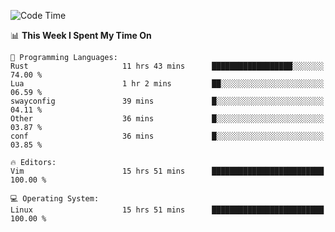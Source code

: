 <!-- [![Top Langs](https://github-readme-stats.vercel.app/api/top-langs/?username=gagahsyuja&theme=dracula&hide_border=true&border_radius=7)](https://github.com/anuraghazra/github-readme-stats) -->

<!--START_SECTION:waka-->
![Code Time](http://img.shields.io/badge/Code%20Time-255%20hrs%2023%20mins-blue)

📊 **This Week I Spent My Time On** 

```text
💬 Programming Languages: 
Rust                     11 hrs 43 mins      ██████████████████░░░░░░░   74.00 % 
Lua                      1 hr 2 mins         ██░░░░░░░░░░░░░░░░░░░░░░░   06.59 % 
swayconfig               39 mins             █░░░░░░░░░░░░░░░░░░░░░░░░   04.11 % 
Other                    36 mins             █░░░░░░░░░░░░░░░░░░░░░░░░   03.87 % 
conf                     36 mins             █░░░░░░░░░░░░░░░░░░░░░░░░   03.85 % 

🔥 Editors: 
Vim                      15 hrs 51 mins      █████████████████████████   100.00 % 

💻 Operating System: 
Linux                    15 hrs 51 mins      █████████████████████████   100.00 % 
```


<!--END_SECTION:waka-->
